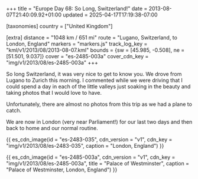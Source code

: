 +++
title = "Europe Day 68: So Long, Switzerland!"
date = 2013-08-07T21:40:09.92+01:00
updated = 2025-04-17T17:19:38-07:00

[taxonomies]
country = ["United Kingdom"]

[extra]
distance = "1048 km / 651 mi"
route = "Lugano, Switzerland, to London, England"
markers = "markers.js"
track_log_key = "kml/v1/2013/08/2013-08-07.kml"
bounds = {sw = [45.985, -0.508], ne = [51.501, 9.037]}
cover = "es-2485-003a"
cover_cdn_key = "img/v1/2013/08/es-2485-003a"
+++

So long Switzerland, it was very nice to get to know you. We drove from Lugano to Zurich this morning. I commented while we were driving that I could spend a day in each of the little valleys just soaking in the beauty and taking photos that I would love to have. 

<!-- more -->

Unfortunately, there are almost no photos from this trip as we had a plane to catch.

We are now in London (very near Parliament!) for our last two days and then back to home and our normal routine.

{{ es_cdn_image(id = "es-2483-035", cdn_version = "v1", cdn_key = "img/v1/2013/08/es-2483-035", caption = "London, England") }}

{{ es_cdn_image(id = "es-2485-003a", cdn_version = "v1", cdn_key = "img/v1/2013/08/es-2485-003a", title = "Palace of Westminster", caption = "Palace of Westminster, London, England") }}
